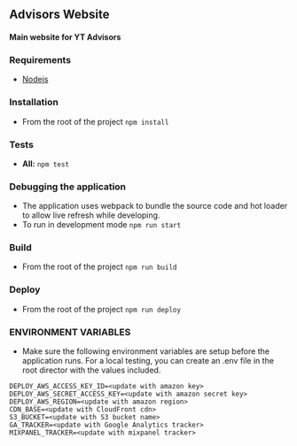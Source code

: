 Advisors Website
--------------------

#### Main website for YT Advisors

### Requirements

* [Nodejs](https://nodejs.org)

### Installation

* From the root of the project `npm install`


### Tests

* **All:** `npm test`

### Debugging the application

* The application uses webpack to bundle the source code and hot loader to allow live refresh while developing.
* To run in development mode `npm run start`


### Build

* From the root of the project `npm run build`

### Deploy

* From the root of the project `npm run deploy`

### ENVIRONMENT VARIABLES

* Make sure the following environment variables are setup before the application runs.  For a local testing, you can create an .env file in the 
 root director with the values included.

```
DEPLOY_AWS_ACCESS_KEY_ID=<update with amazon key>
DEPLOY_AWS_SECRET_ACCESS_KEY=<update with amazon secret key>
DEPLOY_AWS_REGION=<update with amazon region>
CDN_BASE=<update with CloudFront cdn>
S3_BUCKET=<update with S3 bucket name>
GA_TRACKER=<update with Google Analytics tracker>
MIXPANEL_TRACKER=<update with mixpanel tracker>
```